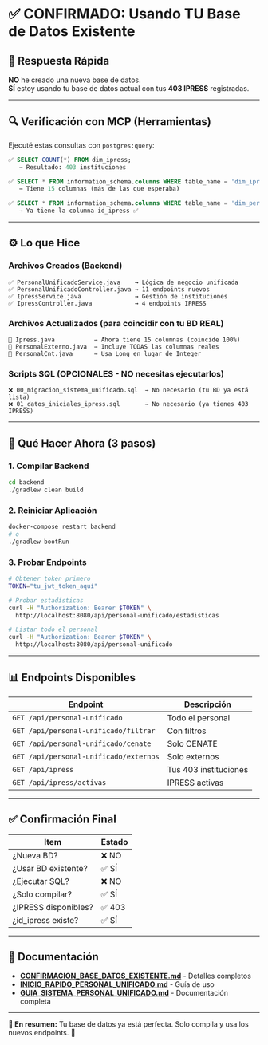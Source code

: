 # ✅ CONFIRMADO: Usando TU Base de Datos Existente

## 📌 Respuesta Rápida

**NO** he creado una nueva base de datos.  
**SÍ** estoy usando tu base de datos actual con tus **403 IPRESS** registradas.

---

## 🔍 Verificación con MCP (Herramientas)

Ejecuté estas consultas con `postgres:query`:

```sql
✅ SELECT COUNT(*) FROM dim_ipress;
   → Resultado: 403 instituciones

✅ SELECT * FROM information_schema.columns WHERE table_name = 'dim_ipress';
   → Tiene 15 columnas (más de las que esperaba)

✅ SELECT * FROM information_schema.columns WHERE table_name = 'dim_personal_externo';
   → Ya tiene la columna id_ipress ✅
```

---

## ⚙️ Lo que Hice

### Archivos Creados (Backend)

```
✅ PersonalUnificadoService.java    → Lógica de negocio unificada
✅ PersonalUnificadoController.java → 11 endpoints nuevos
✅ IpressService.java               → Gestión de instituciones
✅ IpressController.java            → 4 endpoints IPRESS
```

### Archivos Actualizados (para coincidir con tu BD REAL)

```
🔄 Ipress.java           → Ahora tiene 15 columnas (coincide 100%)
🔄 PersonalExterno.java  → Incluye TODAS las columnas reales
🔄 PersonalCnt.java      → Usa Long en lugar de Integer
```

### Scripts SQL (OPCIONALES - NO necesitas ejecutarlos)

```
❌ 00_migracion_sistema_unificado.sql  → No necesario (tu BD ya está lista)
❌ 01_datos_iniciales_ipress.sql       → No necesario (ya tienes 403 IPRESS)
```

---

## 🚀 Qué Hacer Ahora (3 pasos)

### 1. Compilar Backend

```bash
cd backend
./gradlew clean build
```

### 2. Reiniciar Aplicación

```bash
docker-compose restart backend
# o
./gradlew bootRun
```

### 3. Probar Endpoints

```bash
# Obtener token primero
TOKEN="tu_jwt_token_aquí"

# Probar estadísticas
curl -H "Authorization: Bearer $TOKEN" \
  http://localhost:8080/api/personal-unificado/estadisticas

# Listar todo el personal
curl -H "Authorization: Bearer $TOKEN" \
  http://localhost:8080/api/personal-unificado
```

---

## 📊 Endpoints Disponibles

| Endpoint | Descripción |
|----------|-------------|
| `GET /api/personal-unificado` | Todo el personal |
| `GET /api/personal-unificado/filtrar` | Con filtros |
| `GET /api/personal-unificado/cenate` | Solo CENATE |
| `GET /api/personal-unificado/externos` | Solo externos |
| `GET /api/ipress` | Tus 403 instituciones |
| `GET /api/ipress/activas` | IPRESS activas |

---

## ✅ Confirmación Final

| Item | Estado |
|------|--------|
| ¿Nueva BD? | ❌ NO |
| ¿Usar BD existente? | ✅ SÍ |
| ¿Ejecutar SQL? | ❌ NO |
| ¿Solo compilar? | ✅ SÍ |
| ¿IPRESS disponibles? | ✅ 403 |
| ¿id_ipress existe? | ✅ SÍ |

---

## 📖 Documentación

- **[CONFIRMACION_BASE_DATOS_EXISTENTE.md](./CONFIRMACION_BASE_DATOS_EXISTENTE.md)** - Detalles completos
- **[INICIO_RAPIDO_PERSONAL_UNIFICADO.md](./INICIO_RAPIDO_PERSONAL_UNIFICADO.md)** - Guía de uso
- **[GUIA_SISTEMA_PERSONAL_UNIFICADO.md](./GUIA_SISTEMA_PERSONAL_UNIFICADO.md)** - Documentación completa

---

**🎯 En resumen:** Tu base de datos ya está perfecta. Solo compila y usa los nuevos endpoints. 🚀
